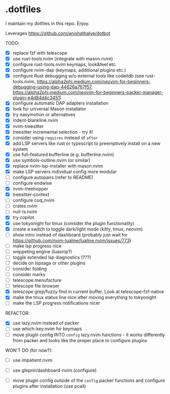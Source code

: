 # .dotfiles

I maintain my dotfiles in this repo. Enjoy.

Leverages https://github.com/anishathalye/dotbot

TODO:
- [x] replace fzf with telescope
- [x] use rust-tools.nvim (integrate with mason.nvim)
- [x] configure rust-tools.nvim keymaps, look&feel etc.
- [x] configure nvim-dap (keymaps, additional plugins etc.)
- [x] configure Rust debugging w/o external tools like codelldb (see rust-tools.nvim, https://alpha2phi.medium.com/neovim-for-beginners-debugging-using-dap-44626a767f57, https://alpha2phi.medium.com/neovim-for-beginners-packer-manager-plugin-e4d84d4c3451)
- [x] configure automatic DAP adapters installation
- [x] look for universal Mason installator
- [x] try easymotion or alternatives
- [x] indent-blankline.nvim
- [x] nvim-treesitter
- [x] treesitter incremental selection - try it!
- [x] consider using `requires` instead of `after`
- [x] add LSP servers like rust or typescript to preemptively install on a new system
- [x] use full-featured bufferline (e.g. bufferline.nvim)
- [x] use symbols-outline.nvim (or similar)
- [x] replace nvim-lsp-installer with mason.nvim
- [x] make LSP servers individual config more modular
- [ ] configure autopairs (refer to README)
- [ ] configure endwise
- [x] nvim-treehopper
- [x] treesitter-context
- [ ] configure coq_nvim
- [ ] crates.nvim
- [ ] null-ls.nvim
- [x] try copilot
- [x] use tokyonight for tmux (consider the plugin functionality)
- [x] create a switch to toggle dark/light mode (kitty, tmux, neovim)
- [ ] show intro instead of dashboard (probably just wait for https://github.com/nvim-lualine/lualine.nvim/issues/773)
- [ ] make lsp progress nice
- [ ] snippeting engine (luasnip?)
- [ ] toggle extended lsp diagnostics (???)
- [ ] decide on lspsaga or other plugins
- [ ] consider folding
- [ ] consider marks
- [ ] telescope.menufacture
- [ ] telescope file browser
- [x] telescope grep/fuzzy find in current buffer. Look at telescope-fzf-native
- [x] make the tmux status line nice after moving everything to tokyonight
- [ ] make the LSP progress notifications nicer

REFACTOR:
- [x] use lazy.nvim instead of packer
- [ ] use which-key.nvim for keymaps
- [ ] move plugin config INTO `config` lazy.nvim functions - it works differently from packer and looks like the proper place to configure plugins

WON'T DO (for now?):
- [ ] use impatient.nvim
- [ ] use glepnir/dashboard-nvim (configure)
- [ ] move plugin config outside of the `config` packer functions and configure plugins after installation (use pcall)

